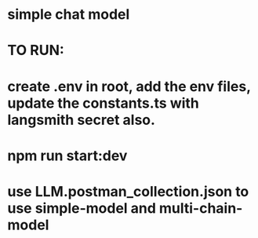 # simple chat model

# TO RUN: 
# create .env in root, add the env files, update the constants.ts with langsmith secret also.
# npm run start:dev
# use LLM.postman_collection.json to use simple-model and multi-chain-model